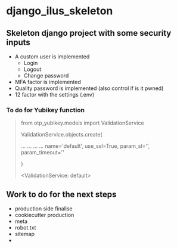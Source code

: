 # django_ilus_skeleton

## Skeleton django project with some security inputs

- A custom user is implemented
  - Login
  - Logout
  - Change password
- MFA factor is implemented
- Quality password is implemented (also control if is it pwned)
- 12 factor with the settings (.env)

### To do for Yubikey function
> from otp_yubikey.models import ValidationService
> 
> ValidationService.objects.create(
> 
> ... ... ... ... name='default', use_ssl=True, param_sl='', param_timeout=''
> 
> )
> 
><ValidationService: default>

## Work to do for the next steps

- production side finalise
- cookiecutter production
- meta 
- robot.txt
- sitemap
- 
